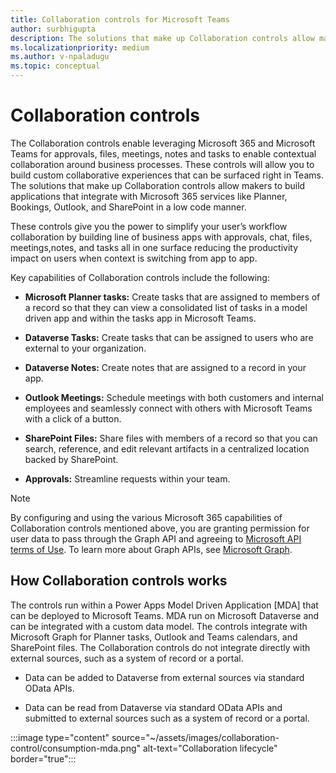 ```yaml
---
title: Collaboration controls for Microsoft Teams
author: surbhigupta
description: The solutions that make up Collaboration controls allow makers to build applications that integrate with Microsoft 365 services like Planner, Bookings, and Outlook.
ms.localizationpriority: medium
ms.author: v-npaladugu
ms.topic: conceptual
---
```


# Collaboration controls

The Collaboration controls enable leveraging Microsoft 365 and Microsoft Teams for approvals, files, meetings, notes and tasks to enable contextual collaboration around business processes. These controls will allow you to build custom collaborative experiences that can be surfaced right in Teams. The solutions that make up Collaboration controls allow makers to build applications that integrate with Microsoft 365 services like Planner, Bookings, Outlook, and SharePoint in a low code manner.

These controls give you the power to simplify your user’s workflow collaboration by building line of business apps with approvals, chat, files, meetings,notes, and tasks all in one surface reducing the productivity impact on users when context is switching from app to app.

Key capabilities of Collaboration controls include the following:

* **Microsoft Planner tasks:** Create tasks that are assigned to members of a record so that they can view a consolidated list of tasks in a model driven app and within the tasks app in Microsoft Teams.

* **Dataverse Tasks:** Create tasks that can be assigned to users who are external to your organization.

* **Dataverse Notes:** Create notes that are assigned to a record in your app.

* **Outlook Meetings:** Schedule meetings with both customers and internal employees and seamlessly connect with others with Microsoft Teams with a click of a button.

* **SharePoint Files:** Share files with members of a record so that you can search, reference, and edit relevant artifacts in a centralized location backed by SharePoint.

* **Approvals:** Streamline requests within your team.

> [!NOTE]
> By configuring and using the various Microsoft 365 capabilities of Collaboration controls mentioned above, you are granting permission for user data to pass through the Graph API and agreeing to [Microsoft API terms of Use](/legal/microsoft-apis/terms-of-use?context=graph%2Fcontext). To learn more about Graph APIs, see [Microsoft Graph](/graph/overview).

## How Collaboration controls works

The controls run within a Power Apps Model Driven Application [MDA] that can be deployed to Microsoft Teams. MDA run on Microsoft Dataverse and can be integrated with a custom data model. The controls integrate with Microsoft Graph for Planner tasks, Outlook and Teams calendars, and SharePoint files. The Collaboration controls do not integrate directly with external sources, such as a system of record or a portal.

* Data can be added to Dataverse from external sources via standard OData APIs.

* Data can be read from Dataverse via standard OData APIs and submitted to external sources such as a system of record or a portal.

:::image type="content" source="~/assets/images/collaboration-control/consumption-mda.png" alt-text="Collaboration lifecycle" border="true":::
